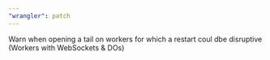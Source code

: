 ```yaml
---
"wrangler": patch
---
```


Warn when opening a tail on workers for which a restart coul dbe disruptive (Workers with WebSockets & DOs)
